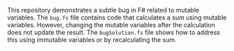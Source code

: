 This repository demonstrates a subtle bug in F# related to mutable variables. The `bug.fs` file contains code that calculates a sum using mutable variables. However, changing the mutable variables after the calculation does not update the result. The `bugSolution.fs` file shows how to address this using immutable variables or by recalculating the sum.